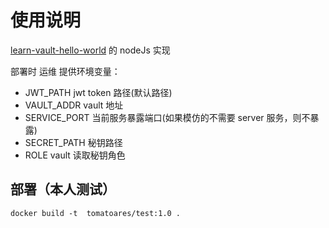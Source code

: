 # 使用说明

[learn-vault-hello-world](https://github.com/hashicorp-education/learn-vault-hello-world) 的 nodeJs 实现

部署时  运维 提供环境变量：

* JWT_PATH      jwt token 路径(默认路径)
* VAULT_ADDR    vault 地址 
* SERVICE_PORT  当前服务暴露端口(如果模仿的不需要 server 服务，则不暴露)
* SECRET_PATH   秘钥路径
* ROLE          vault 读取秘钥角色

## 部署（本人测试）

```
docker build -t  tomatoares/test:1.0 .
```